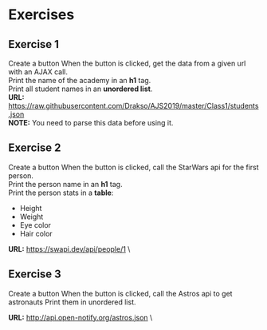 # Exercises
## Exercise 1

Create a button
When the button is clicked, get the data from a given url with an AJAX call. \
Print the name of the academy in an **h1** tag. \
Print all student names in an **unordered list**. \
**URL:** https://raw.githubusercontent.com/Drakso/AJS2019/master/Class1/students.json \
**NOTE:** You need to parse this data before using it.


## Exercise 2

Create a button
When the button is clicked, call the StarWars api for the first person. \
Print the person name in an **h1** tag. \
Print the person stats in a **table**:

* Height
* Weight
* Eye color
* Hair color

**URL:** https://swapi.dev/api/people/1 \

## Exercise 3

Create a button
When the button is clicked, call the Astros api to get astronauts
Print them in unordered list.

**URL:** http://api.open-notify.org/astros.json \
